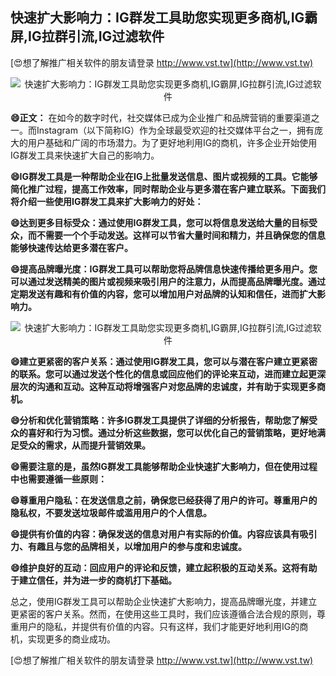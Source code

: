 ## **快速扩大影响力：IG群发工具助您实现更多商机,IG霸屏,IG拉群引流,IG过滤软件**

[😍想了解推广相关软件的朋友请登录 http://www.vst.tw](http://www.vst.tw)

 <center><img src="https://vst.tw/MP4/tuiguang/png/1.png" alt="快速扩大影响力：IG群发工具助您实现更多商机,IG霸屏,IG拉群引流,IG过滤软件"></center>

**😄正文：**
在如今的数字时代，社交媒体已成为企业推广和品牌营销的重要渠道之一。而Instagram（以下简称IG）作为全球最受欢迎的社交媒体平台之一，拥有庞大的用户基础和广阔的市场潜力。为了更好地利用IG的商机，许多企业开始使用IG群发工具来快速扩大自己的影响力。

**😄IG群发工具是一种帮助企业在IG上批量发送信息、图片或视频的工具。它能够简化推广过程，提高工作效率，同时帮助企业与更多潜在客户建立联系。下面我们将介绍一些使用IG群发工具来扩大影响力的好处：**

**😄达到更多目标受众：通过使用IG群发工具，您可以将信息发送给大量的目标受众，而不需要一个个手动发送。这样可以节省大量时间和精力，并且确保您的信息能够快速传达给更多潜在客户。**

**😄提高品牌曝光度：IG群发工具可以帮助您将品牌信息快速传播给更多用户。您可以通过发送精美的图片或视频来吸引用户的注意力，从而提高品牌曝光度。通过定期发送有趣和有价值的内容，您可以增加用户对品牌的认知和信任，进而扩大影响力。**

 <center><img src="https://vst.tw/MP4/tuiguang/png/1.png" alt="快速扩大影响力：IG群发工具助您实现更多商机,IG霸屏,IG拉群引流,IG过滤软件"></center>

**😄建立更紧密的客户关系：通过使用IG群发工具，您可以与潜在客户建立更紧密的联系。您可以通过发送个性化的信息或回应他们的评论来互动，进而建立起更深层次的沟通和互动。这种互动将增强客户对您品牌的忠诚度，并有助于实现更多商机。**

**😄分析和优化营销策略：许多IG群发工具提供了详细的分析报告，帮助您了解受众的喜好和行为习惯。通过分析这些数据，您可以优化自己的营销策略，更好地满足受众的需求，从而提升营销效果。**

**😄需要注意的是，虽然IG群发工具能够帮助企业快速扩大影响力，但在使用过程中也需要遵循一些原则：**

**😄尊重用户隐私：在发送信息之前，确保您已经获得了用户的许可。尊重用户的隐私权，不要发送垃圾邮件或滥用用户的个人信息。**

**😄提供有价值的内容：确保发送的信息对用户有实际的价值。内容应该具有吸引力、有趣且与您的品牌相关，以增加用户的参与度和忠诚度。**

**😄维护良好的互动：回应用户的评论和反馈，建立起积极的互动关系。这将有助于建立信任，并为进一步的商机打下基础。**

总之，使用IG群发工具可以帮助企业快速扩大影响力，提高品牌曝光度，并建立更紧密的客户关系。然而，在使用这些工具时，我们应该遵循合法合规的原则，尊重用户的隐私，并提供有价值的内容。只有这样，我们才能更好地利用IG的商机，实现更多的商业成功。

[😍想了解推广相关软件的朋友请登录 http://www.vst.tw](http://www.vst.tw)



